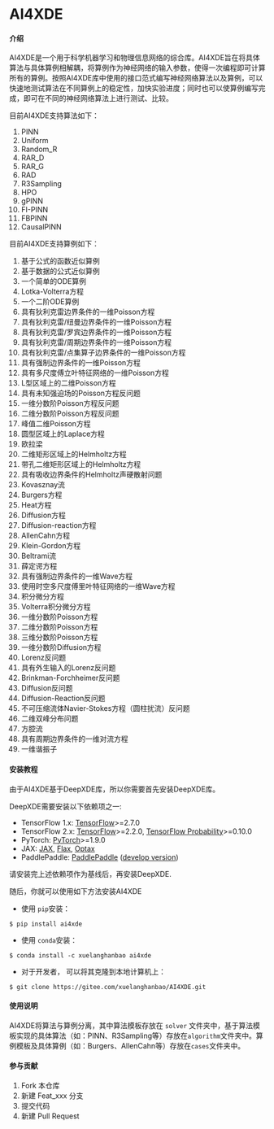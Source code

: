 # AI4XDE

#### 介绍
AI4XDE是一个用于科学机器学习和物理信息网络的综合库。AI4XDE旨在将具体算法与具体算例相解耦，将算例作为神经网络的输入参数，使得一次编程即可计算所有的算例。按照AI4XDE库中使用的接口范式编写神经网络算法以及算例，可以快速地测试算法在不同算例上的稳定性，加快实验进度；同时也可以使算例编写完成，即可在不同的神经网络算法上进行测试、比较。

目前AI4XDE支持算法如下：

1. PINN
2. Uniform
3. Random_R
4. RAR_D
5. RAR_G
6. RAD
7. R3Sampling
8. HPO
9. gPINN
10. FI-PINN
11. FBPINN
12. CausalPINN

目前AI4XDE支持算例如下：

1. 基于公式的函数近似算例
2. 基于数据的公式近似算例
3. 一个简单的ODE算例
4. Lotka-Volterra方程
5. 一个二阶ODE算例
6. 具有狄利克雷边界条件的一维Poisson方程
7. 具有狄利克雷/纽曼边界条件的一维Poisson方程
8. 具有狄利克雷/罗宾边界条件的一维Poisson方程
9. 具有狄利克雷/周期边界条件的一维Poisson方程
10. 具有狄利克雷/点集算子边界条件的一维Poisson方程
11. 具有强制边界条件的一维Poisson方程
12. 具有多尺度傅立叶特征网络的一维Poisson方程
13. L型区域上的二维Poisson方程
14. 具有未知强迫场的Poisson方程反问题
15. 一维分数阶Poisson方程反问题
16. 二维分数阶Poisson方程反问题
17. 峰值二维Poisson方程
18. 圆型区域上的Laplace方程
19. 欧拉梁
20. 二维矩形区域上的Helmholtz方程
21. 带孔二维矩形区域上的Helmholtz方程
22. 具有吸收边界条件的Helmholtz声硬散射问题
23. Kovasznay流
24. Burgers方程
25. Heat方程
26. Diffusion方程
27. Diffusion-reaction方程
28. AllenCahn方程
29. Klein-Gordon方程
30. Beltrami流
31. 薛定谔方程
32. 具有强制边界条件的一维Wave方程
33. 使用时空多尺度傅里叶特征网络的一维Wave方程
34. 积分微分方程
35. Volterra积分微分方程
36. 一维分数阶Poisson方程
37. 二维分数阶Poisson方程
38. 三维分数阶Poisson方程
39. 一维分数阶Diffusion方程
40. Lorenz反问题
41. 具有外生输入的Lorenz反问题
42. Brinkman-Forchheimer反问题
43. Diffusion反问题
44. Diffusion-Reaction反问题
45. 不可压缩流体Navier-Stokes方程（圆柱扰流）反问题
46. 二维双峰分布问题
47. 方腔流
48. 具有周期边界条件的一维对流方程
49. 一维谐振子


#### 安装教程

由于AI4XDE基于DeepXDE库，所以你需要首先安装DeepXDE库。

DeepXDE需要安装以下依赖项之一:

- TensorFlow 1.x: [TensorFlow](https://www.tensorflow.org/)>=2.7.0
- TensorFlow 2.x: [TensorFlow](https://www.tensorflow.org/)>=2.2.0, [TensorFlow Probability](https://www.tensorflow.org/probability)>=0.10.0
- PyTorch: [PyTorch](https://pytorch.org/)>=1.9.0
- JAX: [JAX](https://jax.readthedocs.io/), [Flax](https://flax.readthedocs.io/), [Optax](https://optax.readthedocs.io/)
- PaddlePaddle: [PaddlePaddle](https://www.paddlepaddle.org.cn/en) ([develop version](https://www.paddlepaddle.org.cn/en/install/quick?docurl=/documentation/docs/en/develop/install/pip/linux-pip_en.html))

请安装完上述依赖项作为基线后，再安装DeepXDE.

随后，你就可以使用如下方法安装AI4XDE

- 使用 `pip`安装：

```
$ pip install ai4xde
```

- 使用 `conda`安装：

```
$ conda install -c xuelanghanbao ai4xde
```

- 对于开发者， 可以将其克隆到本地计算机上：

```
$ git clone https://gitee.com/xuelanghanbao/AI4XDE.git
```

#### 使用说明

AI4XDE将算法与算例分离，其中算法模板存放在 `solver` 文件夹中，基于算法模板实现的具体算法（如：PINN、R3Sampling等）存放在`algorithm`文件夹中。算例模板及具体算例（如：Burgers、AllenCahn等）存放在`cases`文件夹中。

#### 参与贡献

1.  Fork 本仓库
2.  新建 Feat_xxx 分支
3.  提交代码
4.  新建 Pull Request
